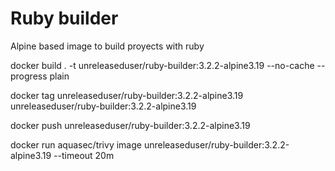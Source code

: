 # Ruby builder

Alpine based image to build proyects with ruby

docker build . -t unreleaseduser/ruby-builder:3.2.2-alpine3.19 --no-cache --progress plain

docker tag unreleaseduser/ruby-builder:3.2.2-alpine3.19 unreleaseduser/ruby-builder:3.2.2-alpine3.19

docker push unreleaseduser/ruby-builder:3.2.2-alpine3.19

docker run aquasec/trivy image unreleaseduser/ruby-builder:3.2.2-alpine3.19 --timeout 20m

